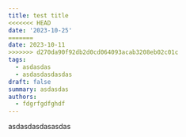 ```yaml
---
title: test title
<<<<<<< HEAD
date: '2023-10-25'
=======
date: 2023-10-11
>>>>>>> d270da90f92db2d0cd064093acab3208eb02c01c
tags:
  - asdasdas
  - asdasdasdasdas
draft: false
summary: asdasdas
authors:
  - fdgrfgdfghdf
---
```

asdasdasdasasdas